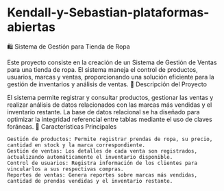 # Kendall-y-Sebastian-plataformas-abiertas

🛍️ Sistema de Gestión para Tienda de Ropa

Este proyecto consiste en la creación de un Sistema de Gestión de Ventas para una tienda de ropa. El sistema maneja el control de productos, usuarios, marcas y ventas, proporcionando una solución eficiente para la gestión de inventarios y análisis de ventas.
📄 Descripción del Proyecto

El sistema permite registrar y consultar productos, gestionar las ventas y realizar análisis de datos relacionados con las marcas más vendidas y el inventario restante. La base de datos relacional se ha diseñado para optimizar la integridad referencial entre tablas mediante el uso de claves foráneas.
🚀 Características Principales

    Gestión de productos: Permite registrar prendas de ropa, su precio, cantidad en stock y la marca correspondiente.
    Gestión de ventas: Los detalles de cada venta son registrados, actualizando automáticamente el inventario disponible.
    Control de usuarios: Registra información de los clientes para vincularlos a sus respectivas compras.
    Reportes de ventas: Genera reportes sobre marcas más vendidas, cantidad de prendas vendidas y el inventario restante.
